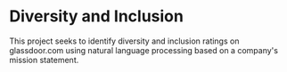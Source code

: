 # Diversity and Inclusion
This project seeks to identify diversity and inclusion ratings on glassdoor.com using natural language processing based on a company's mission statement.
